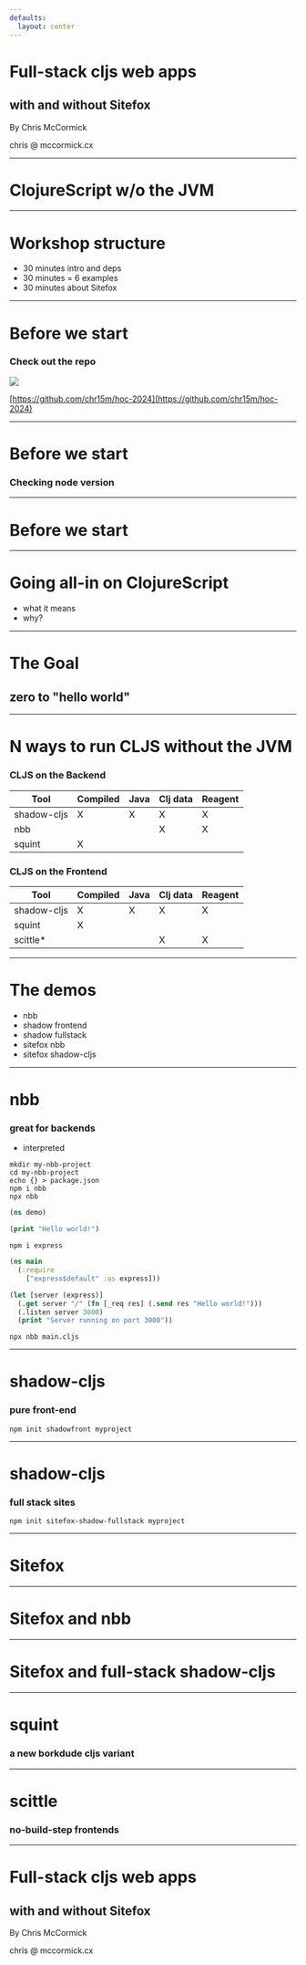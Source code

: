 ```yaml
---
defaults:
  layout: center
---
```


<link rel="stylesheet" href="/style.css"/>

# Full-stack cljs web apps
## with and without Sitefox

By Chris McCormick

chris @ mccormick.cx

<!--

Hey, thanks for coming to the workshop today.
My name is Chris and today we are going to look at full-stack ClojureScript web apps with and without Sitefox.

What full-stack ClojureScript means is that you have ClojureScript running on the backend on the server side, not just in the browser.



Traditionally ClojureScript runs on the front-end in the browser.
Probably the most common way to run ClojureScript in the browser today is to use shadow-cljs.


# TODO:
# - [x] put git repo address in talk
# - [ ] get the install flow checked with versions
# - [ ] Think about nvm isolation and out of date shadowfront for example
# - [ ] Create .node_version file?
# - [ ] Replace shadowfront step with an example folder in the GH repo
# - [ ] Examples of everything
# - [ ] Artifact size comparisons?


# - 6 slides with bullets of pros/cons

Through examples show what these things are, get them running so you can understand the tradeoffs.
Subtext: full stack app with cljs without JVM.

My motivation: full stack js withou the jvm. sitefox is a framework for this. before we get to sitefox we need to understand the different ways to run clojurescript without the JVM and their tradeoffs.

-->

---

# ClojureScript w/o the JVM

<!--
So I want to show you three main things today.
Broadly speaking these three things are about running ClojureScript without depending on the JVM.
The first thing is about building and running ClojureScript in new ways beyond just shadow-cljs, and the tradeoffs of doing that.
The second thing is about running ClojureScript on the back-end, on the server side, or in the cloud, not just in the browser.
The third thing is about my own backend web development framework Sitefox, and how that fits into this puzzle of building ClojureScript web technology..
-->

---

# Workshop structure

- 30 minutes intro and deps
- 30 minutes = 6 examples
- 30 minutes about Sitefox

<!--
This is the structure of today's workshop.
-->

---

# Before we start
### Check out the repo

<img src="/repo-qr.png"/>

[https://github.com/chr15m/hoc-2024](https://github.com/chr15m/hoc-2024)

<!--
Before we start I'm going to get you to check out the repo for this workshop.
The repo contains the slides
-->

---

# Before we start
### Checking node version

<!--
Before we start let's make sure everybody has the minimum node version required to run the examples.
You can 
-->

---

# Before we start

---

# Going all-in on ClojureScript

- what it means
- why?


<!--
What:
- JVM versus Node/Browser runtime.

Why:
- Deployment environment optimized for JS.
- Library dependency from npm.
- Team has experience with JS ecosystem.
- Fast startup times.

- Non-blocking and event driven architecture (con).
- Unified language for frontend and backend.
- Native handling of web data formats.
- Well suited for websockets, SSE, streaming.

-->

---

# The Goal
## zero to "hello world"

<!--
What we are going to do today is go from nothing to "hello world" using each of the technologies or tools.
Examining the tradeoffs of different ClojureScript tooling.
-->

---

# N ways to run CLJS without the JVM

### CLJS on the Backend

| Tool        | Compiled | Java | Clj data | Reagent |
|-------------|----------|------|----------|---------|
| shadow-cljs | X        | X    | X        | X       |
| nbb         |          |      | X        | X       |
| squint      | X        |      |          |         |

### CLJS on the Frontend

| Tool        | Compiled | Java | Clj data | Reagent |
|-------------|----------|------|----------|---------|
| shadow-cljs | X        | X    | X        | X       |
| squint      | X        |      |          |         |
| scittle*    |          |      | X        | X       |

<!--
Everyone knows shadow-cljs is the default choice.
The disadvantage is the JVM dependency, and it's compiled.
Compiled = more complicated deployment story.
-->


<!--

# Five ways to run CLJS without the JVM

| Tool        | Compiled | Java | Clj data | Frontend | Backend | Reagent |
|-------------|----------|------|----------|----------|---------|---------|
| nbb         |          |      | X        |          | X       | X       |
| shadow-cljs | X        | X    | X        | X        | X       | X       |
| scittle*    |          |      | X        | X        |         | X       |
| squint      | X        |      |          | X        | X       |         |

* sitefox is a framework that runs on top
* cherry is related to squint

-->

<!--

* sitefox is a library/framework you can integrate with these
* scittle can now be used on the back-end but it's a niche use-case for e.g. webworkers.
* cherry's provides is a new lightweight cljs variant that compiles to modern JavaScript and integrates well with the existing ecosystem. So far I haven't found a reason to use it over shadow-cljs for my own projects but it may be worth looking into in the future.

-->


---

# The demos

- nbb
- shadow frontend
- shadow fullstack
- sitefox nbb
- sitefox shadow-cljs

<!--

# The tools

- nbb
- shadow-cljs (frontend)
- shadow-cljs (full stack)
- sitefox (framework / library)
- squint
- scittle

-->

---

# nbb
### great for backends

- interpreted

```
mkdir my-nbb-project
cd my-nbb-project
echo {} > package.json
npm i nbb
npx nbb
```

```clojure
(ns demo)

(print "Hello world!")
```

```
npm i express
```

```clojure
(ns main
  (:require
    ["express$default" :as express]))

(let [server (express)]
  (.get server "/" (fn [_req res] (.send res "Hello world!")))
  (.listen server 3000)
  (print "Server running on port 3000"))
```

```
npx nbb main.cljs
```

---

# shadow-cljs
### pure front-end

`npm init shadowfront myproject`

<!--
I made create-shadowfront as a fast way to bootstrap a shadow-cljs app.
This will install the creat-shadowfront script into your npm cache in your homedir. This will be localized to your node version.
-->

---

# shadow-cljs
### full stack sites

`npm init sitefox-shadow-fullstack myproject`

---

# Sitefox

<!--
Introduction to Sitefox, what is is and why it exists.
- opinionated
- batteries included
-->

---

# Sitefox and nbb

<!--
Using Sitefox with nbb (backend only).
-->

---

# Sitefox and full-stack shadow-cljs

<!--
Using sitefox with full-stack shadow-cljs.
-->

---

# squint
### a new borkdude cljs variant

<!--
When and why to use squint.
-->

---

# scittle
### no-build-step frontends

<!--
When and why to use scittle.
-->

---

# Full-stack cljs web apps
## with and without Sitefox

By Chris McCormick

chris @ mccormick.cx

<!--


-->
